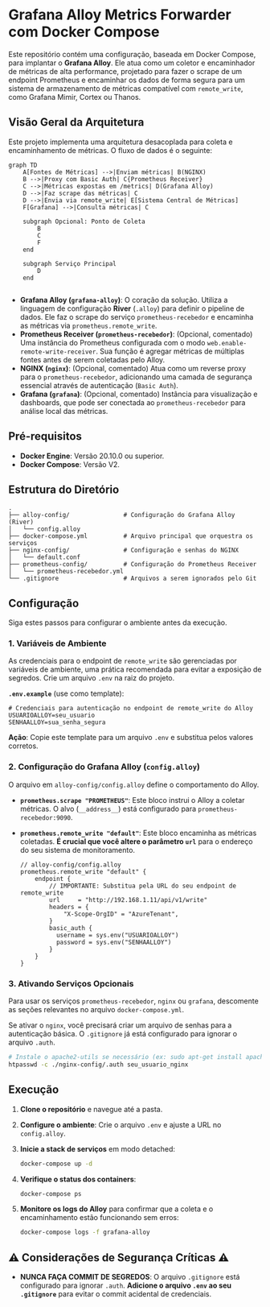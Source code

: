 # Grafana Alloy Metrics Forwarder com Docker Compose

Este repositório contém uma configuração, baseada em Docker Compose, para implantar o **Grafana Alloy**. Ele atua como um coletor e encaminhador de métricas de alta performance, projetado para fazer o scrape de um endpoint Prometheus e encaminhar os dados de forma segura para um sistema de armazenamento de métricas compatível com `remote_write`, como Grafana Mimir, Cortex ou Thanos.

## Visão Geral da Arquitetura

Este projeto implementa uma arquitetura desacoplada para coleta e encaminhamento de métricas. O fluxo de dados é o seguinte:

```mermaid
graph TD
    A[Fontes de Métricas] -->|Enviam métricas| B(NGINX)
    B -->|Proxy com Basic Auth| C{Prometheus Receiver}
    C -->|Métricas expostas em /metrics| D(Grafana Alloy)
    D -->|Faz scrape das métricas| C
    D -->|Envia via remote_write| E[Sistema Central de Métricas]
    F[Grafana] -->|Consulta métricas| C

    subgraph Opcional: Ponto de Coleta
        B
        C
        F
    end

    subgraph Serviço Principal
        D
    end


```

-   **Grafana Alloy (`grafana-alloy`)**: O coração da solução. Utiliza a linguagem de configuração **River** (`.alloy`) para definir o pipeline de dados. Ele faz o scrape do serviço `prometheus-recebedor` e encaminha as métricas via `prometheus.remote_write`.
-   **Prometheus Receiver (`prometheus-recebedor`)**: (Opcional, comentado) Uma instância do Prometheus configurada com o modo `web.enable-remote-write-receiver`. Sua função é agregar métricas de múltiplas fontes antes de serem coletadas pelo Alloy.
-   **NGINX (`nginx`)**: (Opcional, comentado) Atua como um reverse proxy para o `prometheus-recebedor`, adicionando uma camada de segurança essencial através de autenticação (`Basic Auth`).
-   **Grafana (`grafana`)**: (Opcional, comentado) Instância para visualização e dashboards, que pode ser conectada ao `prometheus-recebedor` para análise local das métricas.

## Pré-requisitos

-   **Docker Engine**: Versão 20.10.0 ou superior.
-   **Docker Compose**: Versão V2.

## Estrutura do Diretório

```
.
├── alloy-config/               # Configuração do Grafana Alloy (River)
│   └── config.alloy
├── docker-compose.yml          # Arquivo principal que orquestra os serviços
├── nginx-config/               # Configuração e senhas do NGINX
│   └── default.conf
├── prometheus-config/          # Configuração do Prometheus Receiver
│   └── prometheus-recebedor.yml
└── .gitignore                  # Arquivos a serem ignorados pelo Git
```

## Configuração

Siga estes passos para configurar o ambiente antes da execução.

### 1. Variáveis de Ambiente

As credenciais para o endpoint de `remote_write` são gerenciadas por variáveis de ambiente, uma prática recomendada para evitar a exposição de segredos. Crie um arquivo `.env` na raiz do projeto.

**`.env.example`** (use como template):

```dotenv
# Credenciais para autenticação no endpoint de remote_write do Alloy
USUARIOALLOY=seu_usuario
SENHAALLOY=sua_senha_segura
```

**Ação**: Copie este template para um arquivo `.env` e substitua pelos valores corretos.

### 2. Configuração do Grafana Alloy (`config.alloy`)

O arquivo em `alloy-config/config.alloy` define o comportamento do Alloy.

-   **`prometheus.scrape "PROMETHEUS"`**: Este bloco instrui o Alloy a coletar métricas. O alvo (`__address__`) está configurado para `prometheus-recebedor:9090`.
-   **`prometheus.remote_write "default"`**: Este bloco encaminha as métricas coletadas. **É crucial que você altere o parâmetro `url`** para o endereço do seu sistema de monitoramento.

    ```river
    // alloy-config/config.alloy
    prometheus.remote_write "default" {
        endpoint {
            // IMPORTANTE: Substitua pela URL do seu endpoint de remote_write
            url     = "http://192.168.1.11/api/v1/write"
            headers = {
                "X-Scope-OrgID" = "AzureTenant",
            }
            basic_auth {
              username = sys.env("USUARIOALLOY")
              password = sys.env("SENHAALLOY")
            }
        }
    }
    ```

### 3. Ativando Serviços Opcionais

Para usar os serviços `prometheus-recebedor`, `nginx` ou `grafana`, descomente as seções relevantes no arquivo `docker-compose.yml`.

Se ativar o `nginx`, você precisará criar um arquivo de senhas para a autenticação básica. O `.gitignore` já está configurado para ignorar o arquivo `.auth`.

```sh
# Instale o apache2-utils se necessário (ex: sudo apt-get install apache2-utils)
htpasswd -c ./nginx-config/.auth seu_usuario_nginx
```

## Execução

1.  **Clone o repositório** e navegue até a pasta.

2.  **Configure o ambiente**: Crie o arquivo `.env` e ajuste a URL no `config.alloy`.

3.  **Inicie a stack de serviços** em modo detached:
    ```sh
    docker-compose up -d
    ```

4.  **Verifique o status dos containers**:
    ```sh
    docker-compose ps
    ```

5.  **Monitore os logs do Alloy** para confirmar que a coleta e o encaminhamento estão funcionando sem erros:
    ```sh
    docker-compose logs -f grafana-alloy
    ```

## ⚠️ Considerações de Segurança Críticas ⚠️

-   **NUNCA FAÇA COMMIT DE SEGREDOS**: O arquivo `.gitignore` está configurado para ignorar `.auth`. **Adicione o arquivo `.env` ao seu `.gitignore`** para evitar o commit acidental de credenciais.
